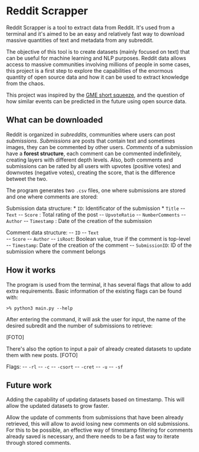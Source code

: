 
# Reddit Scrapper

Reddit Scrapper is a tool to extract data from Reddit. It's used from a terminal and it's aimed to be an easy and relatively fast way to download massive quantities of text and metadata from any subreddit.

The objective of this tool is to create datasets (mainly focused on text) that can be useful for machine learning and NLP purposes. 
Reddit data allows access to massive communities involving millions of people in some cases, this project is a first step to explore the capabilities of the enormous quantity of open source data and how it can be used to extract knowledge from the chaos.

This project was inspired by the [GME short squeeze](https://en.wikipedia.org/wiki/GameStop_short_squeeze), and the question of how similar events can be predicted in the future using open source data.

## What can be downloaded
Reddit is organized in _subreddits_,  communities where users can post _submissions_. _Submissions_ are posts that contain text and sometimes images, they can be commented by other users.
_Comments_ of a submission have a **forest structure**, each comment can be commented indefinitely, creating layers with different depth levels.
Also, both comments and submissions can be rated by all users with upvotes (positive votes) and downvotes (negative votes), creating the score, that is the difference betweet the two. 
 
The program generates two `.csv` files, one where submissions are stored and one where comments are stored:

Submission data structure:
	* `ID`: Identificator of the submission 
	* `Title` 
	-- `Text`
	-- `Score` : Total rating of the post
	-- `UpvoteRatio`
	-- `NumberComments`
	-- `Author` 
	-- `Timestamp` : Date of the creation of the submission

Comment data structure:
	-- `ID`
	-- `Text`	
	-- `Score`
	-- `Author`
	-- `isRoot`: Boolean value, true if the comment is top-level
	-- `Timestamp`: Date of the creation of the comment
	-- `SubmissionID`: ID of the submission where the comment belongs

## How it works
The program is used from the terminal, it has several flags that allow to add extra requirements. Basic information of the existing flags can be found with:
```
>% python3 main.py --help
```
After entering the command, it will ask the user for input, the name of the desired subredit and the number of submissions to retrieve:

[FOTO]

There's also the option to input a pair of already created datasets to update them with new posts.
[FOTO]

Flags:
	-- `-rl`
	-- `-c`
	-- `-csort`
	-- `-cret`
	-- `-u`
	-- `-sf`
## Future work
Adding the capability of updating datasets based on timestamp. This will allow the updated datasets to grow faster.

Allow the update of comments from submissions that have been already retrieved, this will allow to avoid losing new comments on old submissions. For this to be possible, an effective way of timestamp filtering for comments already saved is necessary, and there needs to be a fast way to iterate through stored comments.
